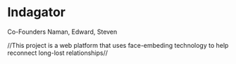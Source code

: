 # Indagator

Co-Founders
Naman, Edward, Steven


//This project is a web platform that uses face-embeding technology to help reconnect long-lost relationships//


